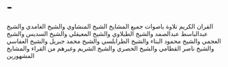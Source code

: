 # -
القران الكريم تلاوة باصوات جميع المشايخ الشيخ المنشاوي والشيخ الغامدي والشيخ عبدالباسط عبدالصمد والشيخ الطبلاوي والشيخ المعيقلي والشيخ السديس والشيخ العجمي والشيخ محمود البناء والشيخ الطرابلسي والشيخ محمد جبريل والشيخ العفاسي والشيخ ناصر القطامي والشيخ الحصري والشيخ الشريم وغيرهم من القراء والمشايخ المشهورين
